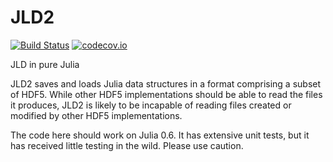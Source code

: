 # JLD2

[![Build Status](https://travis-ci.org/simonster/JLD2.jl.svg?branch=master)](https://travis-ci.org/simonster/JLD2.jl)
[![codecov.io](http://codecov.io/github/simonster/JLD2.jl/coverage.svg?branch=master)](http://codecov.io/github/simonster/JLD2.jl?branch=master)

JLD in pure Julia

JLD2 saves and loads Julia data structures in a format comprising a subset of HDF5. While other HDF5 implementations should be able to read the files it produces, JLD2 is likely to be incapable of reading files created or modified by other HDF5 implementations.

The code here should work on Julia 0.6. It has extensive unit tests, but it has received little testing in the wild. Please use caution.
